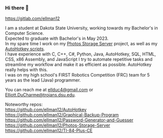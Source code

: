 ### Hi there 👋

https://gitlab.com/ellman12

I am a student at Dakota State University, working towards my Bachelor's in Computer Science.<br>
Expected to graduate with Bachelor's in May 2023.<br>
In my spare time I work on my [Photos Storage Server](https://github.com/ellman12/Photos-Storage-Server) project, as well as my [AutoHotkey scripts](https://github.com/ellman12/AutoHotkey).<br>
I have experience with C, C++, C#, Python, Java, AutoHotkey, SQL, HTML, CSS, x86 Assembly, and JavaScript
I try to automate repetitive tasks and streamline my workflow and make it as efficient as possible. AutoHotkey really helps with this.<br>
I was on my high school's FIRST Robotics Competition (FRC) team for 5 years as the lead (Java) programmer.<br>

You can reach me at ellduc4@gmail.com or Elliott.DuCharme@trojans.dsu.edu.

Noteworthy repos:<br>
https://github.com/ellman12/AutoHotkey<br>
https://github.com/ellman12/Graphical-Backup-Program<br>
https://github.com/ellman12/Password-Generator-and-Guesser<br>
https://github.com/ellman12/Photos-Storage-Server<br>
https://github.com/ellman12/TI-84-Plus-CE<br>
